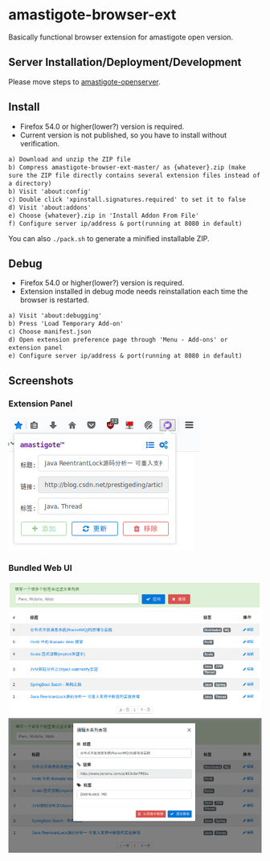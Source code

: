 # amastigote-browser-ext

Basically functional browser extension for amastigote open version.

## Server Installation/Deployment/Development

Please move steps to [amastigote-openserver](https://github.com/amastigote/amastigote-openserver).

## Install

- Firefox 54.0 or higher(lower?) version is required.
- Current version is not published, so you have to install without verification.
```
a) Download and unzip the ZIP file
b) Compress amastigote-browser-ext-master/ as {whatever}.zip (make sure the ZIP file directly contains several extension files instead of a directory)
b) Visit 'about:config'
c) Double click 'xpinstall.signatures.required' to set it to false
d) Visit 'about:addons'
e) Choose {whatever}.zip in 'Install Addon From File'
f) Configure server ip/address & port(running at 8080 in default)
```

You can also `./pack.sh` to generate a minified installable ZIP.

## Debug

- Firefox 54.0 or higher(lower?) version is required.
- Extension installed in debug mode needs reinstallation each time the browser is restarted.
```
a) Visit 'about:debugging'
b) Press 'Load Temporary Add-on'
c) Choose manifest.json
d) Open extension preference page through 'Menu - Add-ons' or extension panel
e) Configure server ip/address & port(running at 8080 in default)
```

## Screenshots
### Extension Panel
![](https://github.com/amastigote/amastigote-browser-ext/blob/master/art/ext-panel.png)

### Bundled Web UI
![](https://github.com/amastigote/amastigote-browser-ext/blob/master/art/page.png)
![](https://github.com/amastigote/amastigote-browser-ext/blob/master/art/page-edit.png)
